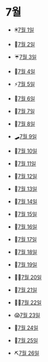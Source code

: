 # 7월

- 🖲️[7월 1일](7.1.md)

- 🧲[7월 2일](7.2.md)

- ☔[7월 3일](7.3.md)

- 🌅[7월 4일](7.4.md)

- ⚡[7월 5일](7.5.md)

- 🥖[7월 6일](7.6.md)

- 🐚[7월 7일](7.7.md)

- 🤙[7월 8일](7.8.md)

- 🛹[7월 9일](7.9.md)

- 🐷[7월 10일](7.10.md)

- 🌷[7월 11일](7.11.md)

- 🦺[7월 12일](7.12.md)

- 🦿[7월 13일](7.13.md)

- 👏[7월 14일](7.14.md)

- 🍜[7월 15일](7.15.md)

- 🧔[7월 16일](7.16.md)

- 🤠[7월 17일](7.17.md)

- 👾[7월 18일](7.18.md)

- 🤒[7월 19일](7.19.md)

- 👩‍🏭[7월 20일](7.20.md)

- 🧳[7월 21일](7.21.md)

- 🕵️‍♀️[7월 22일](7.22.md)

- 😱[7월 23일](7.23.md)

- 🐾[7월 24일](7.24.md)

- 🌋[7월 25일](7.25.md)

- ⛏️[7월 26일](7.26.md)

  
